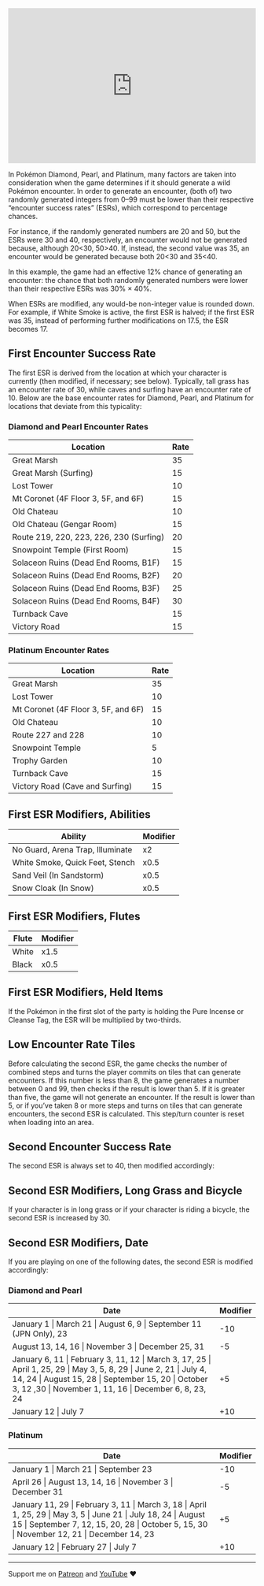 <iframe style="max-width: 100%;" width="560" height="315" src="https://www.youtube.com/embed/hN-unKIkA8g?si=qfaRpcsTqa5umy8C" title="YouTube video player" frameborder="0" allow="accelerometer; autoplay; clipboard-write; encrypted-media; gyroscope; picture-in-picture; web-share" referrerpolicy="strict-origin-when-cross-origin" allowfullscreen></iframe>

In Pokémon Diamond, Pearl, and Platinum, many factors are taken into consideration when the game determines if it should generate a wild Pokémon encounter. In order to generate an encounter, (both of) two randomly generated integers from 0–99 must be lower than their respective “encounter success rates” (ESRs), which correspond to percentage chances.

For instance, if the randomly generated numbers are 20 and 50, but the ESRs were 30 and 40, respectively, an encounter would not be generated because, although 20<30, 50>40. If, instead, the second value was 35, an encounter would be generated because both 20<30 and 35<40.

In this example, the game had an effective 12% chance of generating an encounter: the chance that both randomly generated numbers were lower than their respective ESRs was 30% × 40%.

When ESRs are modified, any would-be non-integer value is rounded down. For example, if White Smoke is active, the first ESR is halved; if the first ESR was 35, instead of performing further modifications on 17.5, the ESR becomes 17.
## First Encounter Success Rate

The first ESR is derived from the location at which your character is currently (then modified, if necessary; see below). Typically, tall grass has an encounter rate of 30, while caves and surfing have an encounter rate of 10. Below are the base encounter rates for Diamond, Pearl, and Platinum for locations that deviate from this typicality:
### Diamond and Pearl Encounter Rates

|Location|Rate|
|---|---|
|Great Marsh|35|
|Great Marsh (Surfing)|15|
|Lost Tower|10|
|Mt Coronet (4F Floor 3, 5F, and 6F)|15|
|Old Chateau|10|
|Old Chateau (Gengar Room)|15|
|Route 219, 220, 223, 226, 230 (Surfing)|20|
|Snowpoint Temple (First Room)|15|
|Solaceon Ruins (Dead End Rooms, B1F)|15|
|Solaceon Ruins (Dead End Rooms, B2F)|20|
|Solaceon Ruins (Dead End Rooms, B3F)|25|
|Solaceon Ruins (Dead End Rooms, B4F)|30|
|Turnback Cave|15|
|Victory Road|15|
### Platinum Encounter Rates

|Location|Rate|
|---|---|
|Great Marsh|35|
|Lost Tower|10|
|Mt Coronet (4F Floor 3, 5F, and 6F)|15|
|Old Chateau|10|
|Route 227 and 228|10|
|Snowpoint Temple|5|
|Trophy Garden|10|
|Turnback Cave|15|
|Victory Road (Cave and Surfing)|15|
## First ESR Modifiers, Abilities

|Ability|Modifier|
|---|---|
|No Guard, Arena Trap, Illuminate|x2|
|White Smoke, Quick Feet, Stench|x0.5|
|Sand Veil (In Sandstorm)|x0.5|
|Snow Cloak (In Snow)|x0.5|
## First ESR Modifiers, Flutes

|Flute|Modifier|
|---|---|
|White|x1.5|
|Black|x0.5|
## First ESR Modifiers, Held Items

If the Pokémon in the first slot of the party is holding the Pure Incense or Cleanse Tag, the ESR will be multiplied by two-thirds.
## Low Encounter Rate Tiles

Before calculating the second ESR, the game checks the number of combined steps and turns the player commits on tiles that can generate encounters. If this number is less than 8, the game generates a number between 0 and 99, then checks if the result is lower than 5. If it is greater than five, the game will not generate an encounter. If the result is lower than 5, or if you’ve taken 8 or more steps and turns on tiles that can generate encounters, the second ESR is calculated. This step/turn counter is reset when loading into an area.
## Second Encounter Success Rate

The second ESR is always set to 40, then modified accordingly:
## Second ESR Modifiers, Long Grass and Bicycle

If your character is in long grass or if your character is riding a bicycle, the second ESR is increased by 30.
## Second ESR Modifiers, Date

If you are playing on one of the following dates, the second ESR is modified accordingly:
### Diamond and Pearl

|Date|Modifier|
|---|---|
|January 1 \| March 21 \| August 6, 9 \| September 11 (JPN Only), 23|-10|
|August 13, 14, 16 \| November 3 \| December 25, 31|-5|
|January 6, 11 \| February 3, 11, 12 \| March 3, 17, 25 \| April 1, 25, 29 \| May 3, 5, 8, 29 \| June 2, 21 \| July 4, 14, 24 \| August 15, 28 \| September 15, 20 \| October 3, 12 ,30 \| November 1, 11, 16 \| December 6, 8, 23, 24|+5|
|January 12 \| July 7|+10|
### Platinum

|Date|Modifier|
|---|---|
|January 1 \| March 21 \| September 23|-10|
|April 26 \| August 13, 14, 16 \| November 3 \| December 31|-5|
|January 11, 29 \| February 3, 11 \| March 3, 18 \| April 1, 25, 29 \| May 3, 5 \| June 21 \| July 18, 24 \| August 15 \| September 7, 12, 15, 20, 28 \| October 5, 15, 30 \| November 12, 21 \| December 14, 23|+5|
|January 12 \| February 27 \| July 7|+10|

---

Support me on [Patreon](https://www.patreon.com/c/Etchy) and [YouTube](https://youtube.com/etch) ❤️

